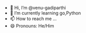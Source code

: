 - 👋 Hi, I’m @venu-gadiparthi
- 🌱 I’m currently learning go,Python
- 📫 How to reach me ...
- 😄 Pronouns: He/Him
